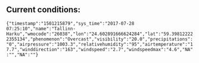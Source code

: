 ## Current conditions: 
 ``` {"timestamp":"1501215879","sys_time":"2017-07-28 07:25:10","name":"Tallinn-Harku","wmocode":"26038","lon":"24.602891666624284","lat":"59.398122222355134","phenomenon":"Overcast","visibility":"20.0","precipitations":"0","airpressure":"1003.3","relativehumidity":"95","airtemperature":"17.7","winddirection":"163","windspeed":"2.7","windspeedmax":"4.6","NA":"","NA":""} ```

